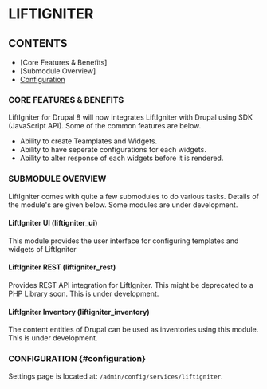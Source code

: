# LIFTIGNITER

## CONTENTS

 - [Core Features & Benefits]
 - [Submodule Overview]
 - [Configuration](#configuration)
 
### CORE FEATURES & BENEFITS

LiftIgniter for Drupal 8 will now integrates LiftIgniter with Drupal using
SDK (JavaScript API). Some of the common features are below.
 - Ability to create Teamplates and Widgets.
 - Ability to have seperate configurations for each widgets.
 - Ability to alter response of each widgets before it is rendered.

### SUBMODULE OVERVIEW

LiftIgniter comes with quite a few submodules to do various tasks. Details 
of the module's are given below. Some modules are under development.

#### LiftIgniter UI (liftigniter_ui)

This module provides the user interface for configuring templates and
widgets of LiftIgniter

#### LiftIgniter REST (liftigniter_rest)

Provides REST API integration for LiftIgniter. This might be deprecated
to a PHP Library soon. This is under development.

#### LiftIgniter Inventory (liftigniter_inventory)

The content entities of Drupal can be used as inventories using this module.
This is under development.

### CONFIGURATION {#configuration}

Settings page is located at: `/admin/config/services/liftigniter`.
